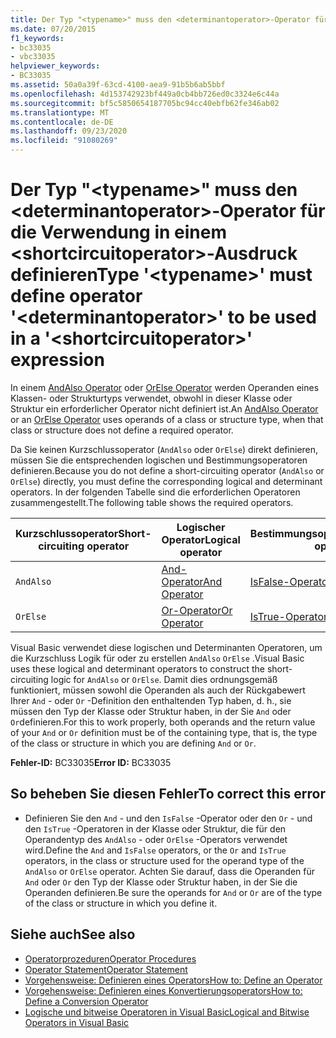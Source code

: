 ```yaml
---
title: Der Typ "<typename>" muss den <determinantoperator>-Operator für die Verwendung in einem <shortcircuitoperator>-Ausdruck definieren
ms.date: 07/20/2015
f1_keywords:
- bc33035
- vbc33035
helpviewer_keywords:
- BC33035
ms.assetid: 50a0a39f-63cd-4100-aea9-91b5b6ab5bbf
ms.openlocfilehash: 4d153742923bf449a0cb4bb726ed0c3324e6c44a
ms.sourcegitcommit: bf5c5850654187705bc94cc40ebfb62fe346ab02
ms.translationtype: MT
ms.contentlocale: de-DE
ms.lasthandoff: 09/23/2020
ms.locfileid: "91080269"
---
```

# <a name="type-typename-must-define-operator-determinantoperator-to-be-used-in-a-shortcircuitoperator-expression"></a><span data-ttu-id="31f53-102">Der Typ "\<typename>" muss den \<determinantoperator>-Operator für die Verwendung in einem \<shortcircuitoperator>-Ausdruck definieren</span><span class="sxs-lookup"><span data-stu-id="31f53-102">Type '\<typename>' must define operator '\<determinantoperator>' to be used in a '\<shortcircuitoperator>' expression</span></span>

<span data-ttu-id="31f53-103">In einem [AndAlso Operator](../language-reference/operators/andalso-operator.md) oder [OrElse Operator](../language-reference/operators/orelse-operator.md) werden Operanden eines Klassen- oder Strukturtyps verwendet, obwohl in dieser Klasse oder Struktur ein erforderlicher Operator nicht definiert ist.</span><span class="sxs-lookup"><span data-stu-id="31f53-103">An [AndAlso Operator](../language-reference/operators/andalso-operator.md) or an [OrElse Operator](../language-reference/operators/orelse-operator.md) uses operands of a class or structure type, when that class or structure does not define a required operator.</span></span>  
  
 <span data-ttu-id="31f53-104">Da Sie keinen Kurzschlussoperator (`AndAlso` oder `OrElse`) direkt definieren, müssen Sie die entsprechenden logischen und Bestimmungsoperatoren definieren.</span><span class="sxs-lookup"><span data-stu-id="31f53-104">Because you do not define a short-circuiting operator (`AndAlso` or `OrElse`) directly, you must define the corresponding logical and determinant operators.</span></span> <span data-ttu-id="31f53-105">In der folgenden Tabelle sind die erforderlichen Operatoren zusammengestellt.</span><span class="sxs-lookup"><span data-stu-id="31f53-105">The following table shows the required operators.</span></span>  
  
|<span data-ttu-id="31f53-106">Kurzschlussoperator</span><span class="sxs-lookup"><span data-stu-id="31f53-106">Short-circuiting operator</span></span>|<span data-ttu-id="31f53-107">Logischer Operator</span><span class="sxs-lookup"><span data-stu-id="31f53-107">Logical operator</span></span>|<span data-ttu-id="31f53-108">Bestimmungsoperator</span><span class="sxs-lookup"><span data-stu-id="31f53-108">Determinant operator</span></span>|  
|--------------------------------|----------------------|--------------------------|  
|`AndAlso`|[<span data-ttu-id="31f53-109">And-Operator</span><span class="sxs-lookup"><span data-stu-id="31f53-109">And Operator</span></span>](../language-reference/operators/and-operator.md)|[<span data-ttu-id="31f53-110">IsFalse-Operator</span><span class="sxs-lookup"><span data-stu-id="31f53-110">IsFalse Operator</span></span>](../language-reference/operators/isfalse-operator.md)|  
|`OrElse`|[<span data-ttu-id="31f53-111">Or-Operator</span><span class="sxs-lookup"><span data-stu-id="31f53-111">Or Operator</span></span>](../language-reference/operators/or-operator.md)|[<span data-ttu-id="31f53-112">IsTrue-Operator</span><span class="sxs-lookup"><span data-stu-id="31f53-112">IsTrue Operator</span></span>](../language-reference/operators/istrue-operator.md)|  
  
 <span data-ttu-id="31f53-113">Visual Basic verwendet diese logischen und Determinanten Operatoren, um die Kurzschluss Logik für oder zu erstellen `AndAlso` `OrElse` .</span><span class="sxs-lookup"><span data-stu-id="31f53-113">Visual Basic uses these logical and determinant operators to construct the short-circuiting logic for `AndAlso` or `OrElse`.</span></span> <span data-ttu-id="31f53-114">Damit dies ordnungsgemäß funktioniert, müssen sowohl die Operanden als auch der Rückgabewert Ihrer `And` - oder `Or` -Definition den enthaltenden Typ haben, d. h., sie müssen den Typ der Klasse oder Struktur haben, in der Sie `And` oder `Or`definieren.</span><span class="sxs-lookup"><span data-stu-id="31f53-114">For this to work properly, both operands and the return value of your `And` or `Or` definition must be of the containing type, that is, the type of the class or structure in which you are defining `And` or `Or`.</span></span>  
  
 <span data-ttu-id="31f53-115">**Fehler-ID:** BC33035</span><span class="sxs-lookup"><span data-stu-id="31f53-115">**Error ID:** BC33035</span></span>  
  
## <a name="to-correct-this-error"></a><span data-ttu-id="31f53-116">So beheben Sie diesen Fehler</span><span class="sxs-lookup"><span data-stu-id="31f53-116">To correct this error</span></span>  
  
- <span data-ttu-id="31f53-117">Definieren Sie den `And` - und den `IsFalse` -Operator oder den `Or` - und den `IsTrue` -Operatoren in der Klasse oder Struktur, die für den Operandentyp des `AndAlso` - oder `OrElse` -Operators verwendet wird.</span><span class="sxs-lookup"><span data-stu-id="31f53-117">Define the `And` and `IsFalse` operators, or the `Or` and `IsTrue` operators, in the class or structure used for the operand type of the `AndAlso` or `OrElse` operator.</span></span> <span data-ttu-id="31f53-118">Achten Sie darauf, dass die Operanden für `And` oder `Or` den Typ der Klasse oder Struktur haben, in der Sie die Operanden definieren.</span><span class="sxs-lookup"><span data-stu-id="31f53-118">Be sure the operands for `And` or `Or` are of the type of the class or structure in which you define it.</span></span>  
  
## <a name="see-also"></a><span data-ttu-id="31f53-119">Siehe auch</span><span class="sxs-lookup"><span data-stu-id="31f53-119">See also</span></span>

- [<span data-ttu-id="31f53-120">Operatorprozeduren</span><span class="sxs-lookup"><span data-stu-id="31f53-120">Operator Procedures</span></span>](../programming-guide/language-features/procedures/operator-procedures.md)
- [<span data-ttu-id="31f53-121">Operator Statement</span><span class="sxs-lookup"><span data-stu-id="31f53-121">Operator Statement</span></span>](../language-reference/statements/operator-statement.md)
- [<span data-ttu-id="31f53-122">Vorgehensweise: Definieren eines Operators</span><span class="sxs-lookup"><span data-stu-id="31f53-122">How to: Define an Operator</span></span>](../programming-guide/language-features/procedures/how-to-define-an-operator.md)
- [<span data-ttu-id="31f53-123">Vorgehensweise: Definieren eines Konvertierungsoperators</span><span class="sxs-lookup"><span data-stu-id="31f53-123">How to: Define a Conversion Operator</span></span>](../programming-guide/language-features/procedures/how-to-define-a-conversion-operator.md)
- [<span data-ttu-id="31f53-124">Logische und bitweise Operatoren in Visual Basic</span><span class="sxs-lookup"><span data-stu-id="31f53-124">Logical and Bitwise Operators in Visual Basic</span></span>](../programming-guide/language-features/operators-and-expressions/logical-and-bitwise-operators.md)
